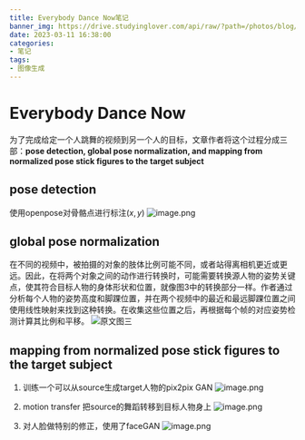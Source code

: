 ```yaml
---
title: Everybody Dance Now笔记
banner_img: https://drive.studyinglover.com/api/raw/?path=/photos/blog/background/1679397019134.png
date: 2023-03-11 16:38:00
categories:
- 笔记
tags:
- 图像生成
---
```

# Everybody Dance Now
为了完成给定一个人跳舞的视频到另一个人的目标，文章作者将这个过程分成三部：**pose detection, global pose normalization, and mapping from normalized pose stick figures to the target subject**

## pose detection
使用openpose对骨骼点进行标注$(x,y)$ 
![image.png](https://cdn.jsdelivr.net/gh/StudyingLover/anything/20230311142224.png)

## global pose normalization 
在不同的视频中，被拍摄的对象的肢体比例可能不同，或者站得离相机更近或更远。因此，在将两个对象之间的动作进行转换时，可能需要转换源人物的姿势关键点，使其符合目标人物的身体形状和位置，就像图3中的转换部分一样。作者通过分析每个人物的姿势高度和脚踝位置，并在两个视频中的最近和最远脚踝位置之间使用线性映射来找到这种转换。在收集这些位置之后，再根据每个帧的对应姿势检测计算其比例和平移。
![原文图三](https://cdn.jsdelivr.net/gh/StudyingLover/anything/20230311142651.png)

## mapping from normalized pose stick figures to the target subject 
1. 训练一个可以从source生成target人物的pix2pix GAN
![image.png](https://cdn.jsdelivr.net/gh/StudyingLover/anything/20230311143611.png)

3. motion transfer 把source的舞蹈转移到目标人物身上
![image.png](https://cdn.jsdelivr.net/gh/StudyingLover/anything/20230311143636.png)

4. 对人脸做特别的修正，使用了faceGAN
 ![image.png](https://cdn.jsdelivr.net/gh/StudyingLover/anything/20230311143533.png)
